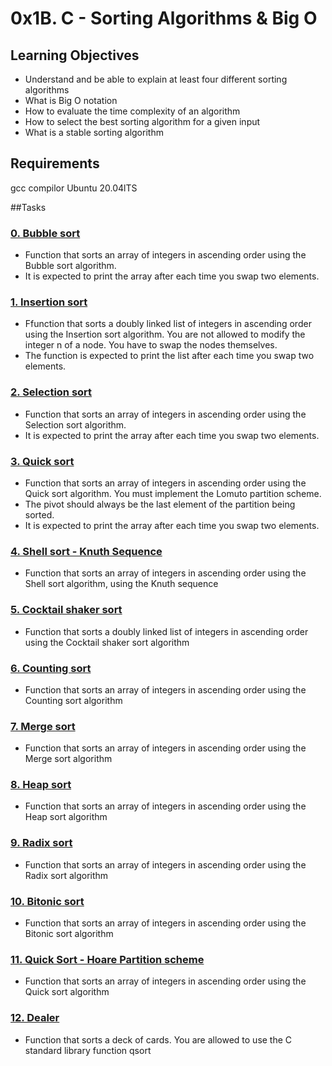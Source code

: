 # 0x1B. C - Sorting Algorithms & Big O

## Learning Objectives
- Understand and be able to explain at least four different sorting algorithms
- What is Big O notation
- How to evaluate the time complexity of an algorithm
- How to select the best sorting algorithm for a given input
- What is a stable sorting algorithm

## Requirements
gcc compilor
Ubuntu 20.04lTS

##Tasks

### [0. Bubble sort](./0-bubble_sort.c)
* Function that sorts an array of integers in ascending order using the Bubble sort algorithm.
* It is expected to print the array after each time you swap two elements.

### [1. Insertion sort](./1-insertion_sort_list.c)
* Ffunction that sorts a doubly linked list of integers in ascending order using the Insertion sort algorithm. You are not allowed to modify the integer n of a node. You have to swap the nodes themselves.
* The function is expected to print the list after each time you swap two elements.

### [2. Selection sort](./2-selection_sort.c)
* Function that sorts an array of integers in ascending order using the Selection sort algorithm.
* It is expected to print the array after each time you swap two elements.

### [3. Quick sort](./3-quick_sort.c)
* Function that sorts an array of integers in ascending order using the Quick sort algorithm. You must implement the Lomuto partition scheme.
* The pivot should always be the last element of the partition being sorted.
* It is expected to print the array after each time you swap two elements.

### [4. Shell sort - Knuth Sequence](./100-shell_sort.c)
* Function that sorts an array of integers in ascending order using the Shell sort algorithm, using the Knuth sequence


### [5. Cocktail shaker sort](./101-cocktail_sort_list.c)
* Function that sorts a doubly linked list of integers in ascending order using the Cocktail shaker sort algorithm


### [6. Counting sort](./102-counting_sort.c)
* Function that sorts an array of integers in ascending order using the Counting sort algorithm


### [7. Merge sort](./103-merge_sort.c)
* Function that sorts an array of integers in ascending order using the Merge sort algorithm


### [8. Heap sort](./104-heap_sort.c)
* Function that sorts an array of integers in ascending order using the Heap sort algorithm


### [9. Radix sort](./105-radix_sort.c)
* Function that sorts an array of integers in ascending order using the Radix sort algorithm


### [10. Bitonic sort](./106-bitonic_sort.c)
* Function that sorts an array of integers in ascending order using the Bitonic sort algorithm


### [11. Quick Sort - Hoare Partition scheme](./107-quick_sort_hoare.c)
* Function that sorts an array of integers in ascending order using the Quick sort algorithm


### [12. Dealer](./1000-sort_deck.c)
* Function that sorts a deck of cards. You are allowed to use the C standard library function qsort
